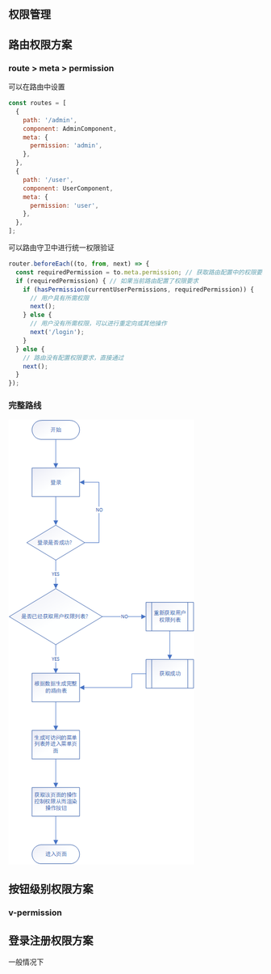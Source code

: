 ## 权限管理

## 路由权限方案

### route > meta > permission

可以在路由中设置

```javascript
const routes = [
  {
    path: '/admin',
    component: AdminComponent,
    meta: {
      permission: 'admin',
    },
  },
  {
    path: '/user',
    component: UserComponent,
    meta: {
      permission: 'user',
    },
  },
];
```

可以路由守卫中进行统一权限验证

```javascript
router.beforeEach((to, from, next) => {
  const requiredPermission = to.meta.permission; // 获取路由配置中的权限要求
  if (requiredPermission) { // 如果当前路由配置了权限要求
    if (hasPermission(currentUserPermissions, requiredPermission)) {
      // 用户具有所需权限
      next();
    } else {
      // 用户没有所需权限，可以进行重定向或其他操作
      next('/login');
    }
  } else {
    // 路由没有配置权限要求，直接通过
    next();
  }
});
```

### 完整路线

![Alt text](./img/route_control.png)

## 按钮级别权限方案

### v-permission



## 登录注册权限方案

一般情况下

